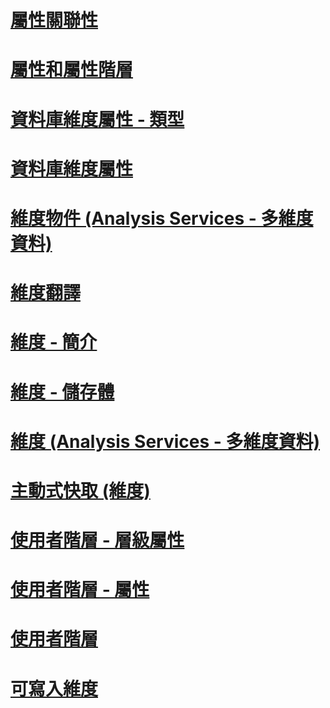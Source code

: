 # [屬性關聯性](attribute-relationships.md)
# [屬性和屬性階層](attributes-and-attribute-hierarchies.md)
# [資料庫維度屬性 - 類型](database-dimension-properties-types.md)
# [資料庫維度屬性](database-dimension-properties.md)
# [維度物件 (Analysis Services - 多維度資料)](dimension-objects-analysis-services-multidimensional-data.md)
# [維度翻譯](dimension-translations.md)
# [維度 - 簡介](dimensions-introduction.md)
# [維度 - 儲存體](dimensions-storage.md)
# [維度 (Analysis Services - 多維度資料)](dimensions-analysis-services-multidimensional-data.md)
# [主動式快取 (維度)](proactive-caching-dimensions.md)
# [使用者階層 - 層級屬性](user-hierarchies-level-properties.md)
# [使用者階層 - 屬性](user-hierarchies-properties.md)
# [使用者階層](user-hierarchies.md)
# [可寫入維度](write-enabled-dimensions.md)
